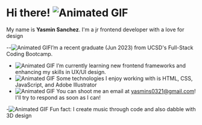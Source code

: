 # Hi there! ![Animated GIF](https://64.media.tumblr.com/4d502ba807b173c7fd4624504257d65b/c3614424f2464c97-ab/s250x400/878317253f19cd6323499571641154ee4de0c97f.gifv)
  My name is **Yasmin Sanchez**. I'm a jr frontend developer with a love for design 
  
   --![Animated GIF](https://64.media.tumblr.com/5e53fc61545154410788ca0a36430427/ed9807d5336d7dfb-87/s75x75_c1/4b86f0ae7e8d45c34d0233b45a545df40a3bd504.gifv)I’m a recent graduate (Jun 2023) from UCSD's Full-Stack Coding Bootcamp.
- ![Animated GIF](https://64.media.tumblr.com/60c8be61736b5df8ee764ea7b7f345d7/ed9807d5336d7dfb-25/s75x75_c1/5b65967485b13677f62556948b8bdb0852cca93d.gifv) I’m currently learning new frontend frameworks and enhancing my skills in UX/UI design.
- ![Animated GIF](https://64.media.tumblr.com/61539ff9bfdfb5da9fb5fa1f6dff788f/ed9807d5336d7dfb-26/s75x75_c1/751e2298ce820e17c28bf1dc0a538350b92aff43.gifv) Some technologies I enjoy working with is HTML, CSS, JavaScript, and Adobe Illustrator
- ![Animated GIF](https://64.media.tumblr.com/5e53fc61545154410788ca0a36430427/ed9807d5336d7dfb-87/s75x75_c1/4b86f0ae7e8d45c34d0233b45a545df40a3bd504.gifv) You can shoot me an email at yasmins0321@gmail.com! I'll try to respond as soon as I can!

-![Animated GIF](https://64.media.tumblr.com/60c8be61736b5df8ee764ea7b7f345d7/ed9807d5336d7dfb-25/s75x75_c1/5b65967485b13677f62556948b8bdb0852cca93d.gifv) Fun fact: I create music through code and also dabble with 3D design
